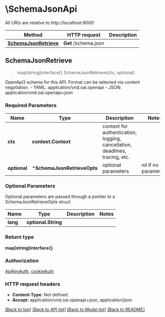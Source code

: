 # \SchemaJsonApi

All URIs are relative to *http://localhost:8000*

Method | HTTP request | Description
------------- | ------------- | -------------
[**SchemaJsonRetrieve**](SchemaJsonApi.md#SchemaJsonRetrieve) | **Get** /schema.json | 



## SchemaJsonRetrieve

> map[string]interface{} SchemaJsonRetrieve(ctx, optional)



OpenApi3 schema for this API. Format can be selected via content negotiation.  - YAML: application/vnd.oai.openapi - JSON: application/vnd.oai.openapi+json

### Required Parameters


Name | Type | Description  | Notes
------------- | ------------- | ------------- | -------------
**ctx** | **context.Context** | context for authentication, logging, cancellation, deadlines, tracing, etc.
 **optional** | ***SchemaJsonRetrieveOpts** | optional parameters | nil if no parameters

### Optional Parameters

Optional parameters are passed through a pointer to a SchemaJsonRetrieveOpts struct


Name | Type | Description  | Notes
------------- | ------------- | ------------- | -------------
 **lang** | **optional.String**|  | 

### Return type

**map[string]interface{}**

### Authorization

[ApiKeyAuth](../README.md#ApiKeyAuth), [cookieAuth](../README.md#cookieAuth)

### HTTP request headers

- **Content-Type**: Not defined
- **Accept**: application/vnd.oai.openapi+json, application/json

[[Back to top]](#) [[Back to API list]](../README.md#documentation-for-api-endpoints)
[[Back to Model list]](../README.md#documentation-for-models)
[[Back to README]](../README.md)

